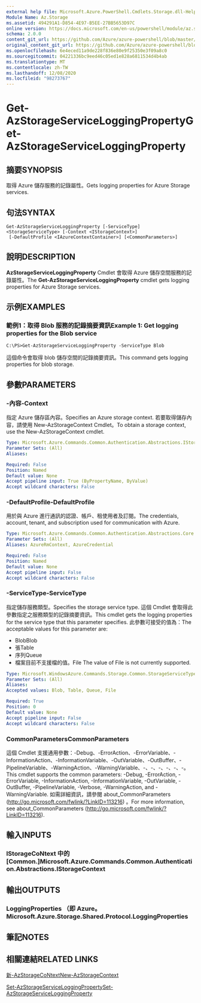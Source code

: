 ```yaml
---
external help file: Microsoft.Azure.PowerShell.Cmdlets.Storage.dll-Help.xml
Module Name: Az.Storage
ms.assetid: 494291A1-D854-4E97-B5EE-27BB5653D97C
online version: https://docs.microsoft.com/en-us/powershell/module/az.storage/get-azstorageserviceloggingproperty
schema: 2.0.0
content_git_url: https://github.com/Azure/azure-powershell/blob/master/src/Storage/Storage.Management/help/Get-AzStorageServiceLoggingProperty.md
original_content_git_url: https://github.com/Azure/azure-powershell/blob/master/src/Storage/Storage.Management/help/Get-AzStorageServiceLoggingProperty.md
ms.openlocfilehash: 6e4eced11a9de228f836e80e9f25350e3f09a8c0
ms.sourcegitcommit: 04221336bc9eed46c05ed1e828a6811534d4b4ab
ms.translationtype: MT
ms.contentlocale: zh-TW
ms.lasthandoff: 12/08/2020
ms.locfileid: "98273767"
---
```

# <span data-ttu-id="c9c8e-101">Get-AzStorageServiceLoggingProperty</span><span class="sxs-lookup"><span data-stu-id="c9c8e-101">Get-AzStorageServiceLoggingProperty</span></span>

## <span data-ttu-id="c9c8e-102">摘要</span><span class="sxs-lookup"><span data-stu-id="c9c8e-102">SYNOPSIS</span></span>
<span data-ttu-id="c9c8e-103">取得 Azure 儲存服務的記錄屬性。</span><span class="sxs-lookup"><span data-stu-id="c9c8e-103">Gets logging properties for Azure Storage services.</span></span>

## <span data-ttu-id="c9c8e-104">句法</span><span class="sxs-lookup"><span data-stu-id="c9c8e-104">SYNTAX</span></span>

```
Get-AzStorageServiceLoggingProperty [-ServiceType] <StorageServiceType> [-Context <IStorageContext>]
 [-DefaultProfile <IAzureContextContainer>] [<CommonParameters>]
```

## <span data-ttu-id="c9c8e-105">說明</span><span class="sxs-lookup"><span data-stu-id="c9c8e-105">DESCRIPTION</span></span>
<span data-ttu-id="c9c8e-106">**AzStorageServiceLoggingProperty** Cmdlet 會取得 Azure 儲存空間服務的記錄屬性。</span><span class="sxs-lookup"><span data-stu-id="c9c8e-106">The **Get-AzStorageServiceLoggingProperty** cmdlet gets logging properties for Azure Storage services.</span></span>

## <span data-ttu-id="c9c8e-107">示例</span><span class="sxs-lookup"><span data-stu-id="c9c8e-107">EXAMPLES</span></span>

### <span data-ttu-id="c9c8e-108">範例1：取得 Blob 服務的記錄摘要資訊</span><span class="sxs-lookup"><span data-stu-id="c9c8e-108">Example 1: Get logging properties for the Blob service</span></span>
```
C:\PS>Get-AzStorageServiceLoggingProperty -ServiceType Blob
```

<span data-ttu-id="c9c8e-109">這個命令會取得 blob 儲存空間的記錄摘要資訊。</span><span class="sxs-lookup"><span data-stu-id="c9c8e-109">This command gets logging properties for blob storage.</span></span>

## <span data-ttu-id="c9c8e-110">參數</span><span class="sxs-lookup"><span data-stu-id="c9c8e-110">PARAMETERS</span></span>

### <span data-ttu-id="c9c8e-111">-內容</span><span class="sxs-lookup"><span data-stu-id="c9c8e-111">-Context</span></span>
<span data-ttu-id="c9c8e-112">指定 Azure 儲存區內容。</span><span class="sxs-lookup"><span data-stu-id="c9c8e-112">Specifies an Azure storage context.</span></span>
<span data-ttu-id="c9c8e-113">若要取得儲存內容，請使用 New-AzStorageContext Cmdlet。</span><span class="sxs-lookup"><span data-stu-id="c9c8e-113">To obtain a storage context, use the New-AzStorageContext cmdlet.</span></span>

```yaml
Type: Microsoft.Azure.Commands.Common.Authentication.Abstractions.IStorageContext
Parameter Sets: (All)
Aliases:

Required: False
Position: Named
Default value: None
Accept pipeline input: True (ByPropertyName, ByValue)
Accept wildcard characters: False
```

### <span data-ttu-id="c9c8e-114">-DefaultProfile</span><span class="sxs-lookup"><span data-stu-id="c9c8e-114">-DefaultProfile</span></span>
<span data-ttu-id="c9c8e-115">用於與 Azure 進行通訊的認證、帳戶、租使用者及訂閱。</span><span class="sxs-lookup"><span data-stu-id="c9c8e-115">The credentials, account, tenant, and subscription used for communication with Azure.</span></span>

```yaml
Type: Microsoft.Azure.Commands.Common.Authentication.Abstractions.Core.IAzureContextContainer
Parameter Sets: (All)
Aliases: AzureRmContext, AzureCredential

Required: False
Position: Named
Default value: None
Accept pipeline input: False
Accept wildcard characters: False
```

### <span data-ttu-id="c9c8e-116">-ServiceType</span><span class="sxs-lookup"><span data-stu-id="c9c8e-116">-ServiceType</span></span>
<span data-ttu-id="c9c8e-117">指定儲存服務類型。</span><span class="sxs-lookup"><span data-stu-id="c9c8e-117">Specifies the storage service type.</span></span>
<span data-ttu-id="c9c8e-118">這個 Cmdlet 會取得此參數指定之服務類型的記錄摘要資訊。</span><span class="sxs-lookup"><span data-stu-id="c9c8e-118">This cmdlet gets the logging properties for the service type that this parameter specifies.</span></span>
<span data-ttu-id="c9c8e-119">此參數可接受的值為：</span><span class="sxs-lookup"><span data-stu-id="c9c8e-119">The acceptable values for this parameter are:</span></span>
- <span data-ttu-id="c9c8e-120">Blob</span><span class="sxs-lookup"><span data-stu-id="c9c8e-120">Blob</span></span> 
- <span data-ttu-id="c9c8e-121">張</span><span class="sxs-lookup"><span data-stu-id="c9c8e-121">Table</span></span>
- <span data-ttu-id="c9c8e-122">序列</span><span class="sxs-lookup"><span data-stu-id="c9c8e-122">Queue</span></span>
- <span data-ttu-id="c9c8e-123">檔案目前不支援檔的值。</span><span class="sxs-lookup"><span data-stu-id="c9c8e-123">File The value of File is not currently supported.</span></span>

```yaml
Type: Microsoft.WindowsAzure.Commands.Storage.Common.StorageServiceType
Parameter Sets: (All)
Aliases:
Accepted values: Blob, Table, Queue, File

Required: True
Position: 0
Default value: None
Accept pipeline input: False
Accept wildcard characters: False
```

### <span data-ttu-id="c9c8e-124">CommonParameters</span><span class="sxs-lookup"><span data-stu-id="c9c8e-124">CommonParameters</span></span>
<span data-ttu-id="c9c8e-125">這個 Cmdlet 支援通用參數：-Debug、-ErrorAction、-ErrorVariable、-InformationAction、-InformationVariable、-OutVariable、-OutBuffer、-PipelineVariable、-WarningAction、-WarningVariable、-、-、-、-、-、-。</span><span class="sxs-lookup"><span data-stu-id="c9c8e-125">This cmdlet supports the common parameters: -Debug, -ErrorAction, -ErrorVariable, -InformationAction, -InformationVariable, -OutVariable, -OutBuffer, -PipelineVariable, -Verbose, -WarningAction, and -WarningVariable.</span></span> <span data-ttu-id="c9c8e-126">如需詳細資訊，請參閱 about_CommonParameters (http://go.microsoft.com/fwlink/?LinkID=113216) 。</span><span class="sxs-lookup"><span data-stu-id="c9c8e-126">For more information, see about_CommonParameters (http://go.microsoft.com/fwlink/?LinkID=113216).</span></span>

## <span data-ttu-id="c9c8e-127">輸入</span><span class="sxs-lookup"><span data-stu-id="c9c8e-127">INPUTS</span></span>

### <span data-ttu-id="c9c8e-128">IStorageCoNtext 中的 [Common.]</span><span class="sxs-lookup"><span data-stu-id="c9c8e-128">Microsoft.Azure.Commands.Common.Authentication.Abstractions.IStorageContext</span></span>

## <span data-ttu-id="c9c8e-129">輸出</span><span class="sxs-lookup"><span data-stu-id="c9c8e-129">OUTPUTS</span></span>

### <span data-ttu-id="c9c8e-130">LoggingProperties （即 Azure。</span><span class="sxs-lookup"><span data-stu-id="c9c8e-130">Microsoft.Azure.Storage.Shared.Protocol.LoggingProperties</span></span>

## <span data-ttu-id="c9c8e-131">筆記</span><span class="sxs-lookup"><span data-stu-id="c9c8e-131">NOTES</span></span>

## <span data-ttu-id="c9c8e-132">相關連結</span><span class="sxs-lookup"><span data-stu-id="c9c8e-132">RELATED LINKS</span></span>

[<span data-ttu-id="c9c8e-133">新-AzStorageCoNtext</span><span class="sxs-lookup"><span data-stu-id="c9c8e-133">New-AzStorageContext</span></span>](./New-AzStorageContext.md)

[<span data-ttu-id="c9c8e-134">Set-AzStorageServiceLoggingProperty</span><span class="sxs-lookup"><span data-stu-id="c9c8e-134">Set-AzStorageServiceLoggingProperty</span></span>](./Set-AzStorageServiceLoggingProperty.md)


